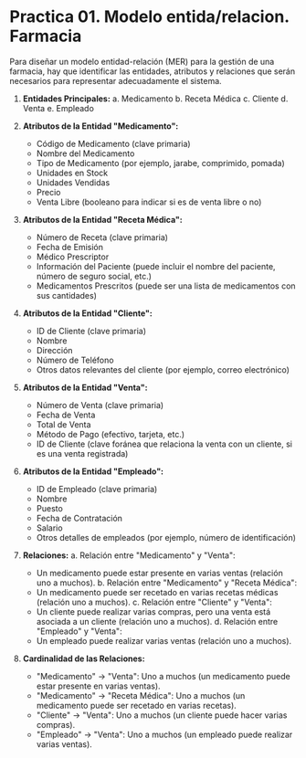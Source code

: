 # Practica 01. Modelo entida/relacion. Farmacia

Para diseñar un modelo entidad-relación (MER) para la gestión de una farmacia, hay que identificar las entidades, atributos y relaciones que serán necesarios para representar adecuadamente el sistema.

1. **Entidades Principales:**
   a. Medicamento
   b. Receta Médica
   c. Cliente
   d. Venta
   e. Empleado

2. **Atributos de la Entidad "Medicamento":**
   - Código de Medicamento (clave primaria)
   - Nombre del Medicamento
   - Tipo de Medicamento (por ejemplo, jarabe, comprimido, pomada)
   - Unidades en Stock
   - Unidades Vendidas
   - Precio
   - Venta Libre (booleano para indicar si es de venta libre o no)

3. **Atributos de la Entidad "Receta Médica":**
   - Número de Receta (clave primaria)
   - Fecha de Emisión
   - Médico Prescriptor
   - Información del Paciente (puede incluir el nombre del paciente, número de seguro social, etc.)
   - Medicamentos Prescritos (puede ser una lista de medicamentos con sus cantidades)

4. **Atributos de la Entidad "Cliente":**
   - ID de Cliente (clave primaria)
   - Nombre
   - Dirección
   - Número de Teléfono
   - Otros datos relevantes del cliente (por ejemplo, correo electrónico)

5. **Atributos de la Entidad "Venta":**
   - Número de Venta (clave primaria)
   - Fecha de Venta
   - Total de Venta
   - Método de Pago (efectivo, tarjeta, etc.)
   - ID de Cliente (clave foránea que relaciona la venta con un cliente, si es una venta registrada)

6. **Atributos de la Entidad "Empleado":**
   - ID de Empleado (clave primaria)
   - Nombre
   - Puesto
   - Fecha de Contratación
   - Salario
   - Otros detalles de empleados (por ejemplo, número de identificación)

7. **Relaciones:**
   a. Relación entre "Medicamento" y "Venta":
      - Un medicamento puede estar presente en varias ventas (relación uno a muchos).
   b. Relación entre "Medicamento" y "Receta Médica":
      - Un medicamento puede ser recetado en varias recetas médicas (relación uno a muchos).
   c. Relación entre "Cliente" y "Venta":
      - Un cliente puede realizar varias compras, pero una venta está asociada a un cliente (relación uno a muchos).
   d. Relación entre "Empleado" y "Venta":
      - Un empleado puede realizar varias ventas (relación uno a muchos).

8. **Cardinalidad de las Relaciones:**
   - "Medicamento" -> "Venta": Uno a muchos (un medicamento puede estar presente en varias ventas).
   - "Medicamento" -> "Receta Médica": Uno a muchos (un medicamento puede ser recetado en varias recetas).
   - "Cliente" -> "Venta": Uno a muchos (un cliente puede hacer varias compras).
   - "Empleado" -> "Venta": Uno a muchos (un empleado puede realizar varias ventas).